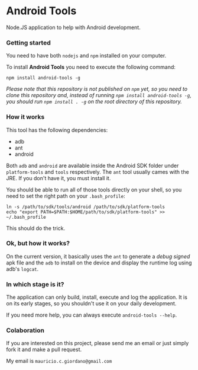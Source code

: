 Android Tools
=============

Node.JS application to help with Android development.

### Getting started

You need to have both `nodejs` and `npm` installed on your computer.

To install **Android Tools** you need to execute the following command:

```shell
npm install android-tools -g
```

*Please note that this repository is not published on `npm` yet, so you need to clone this repository and, instead of running `npm install android-tools -g`, you should run `npm install . -g` on the root directory of this repository.*

### How it works

This tool has the following dependencies:

+ adb
+ ant
+ android

Both `adb` and `android` are available inside the Android SDK folder under `platform-tools` and `tools` respectively. The `ant` tool usually cames with the JRE. If you don't have it, you must install it.

You should be able to run all of those tools directly on your shell, so you need to set the right path on your `.bash_profile`:

```shell
ln -s /path/to/sdk/tools/android /path/to/sdk/platform-tools
echo "export PATH=$PATH:$HOME/path/to/sdk/platform-tools" >> ~/.bash_profile
```

This should do the trick.

### Ok, but how it works?

On the current version, it basically uses the `ant` to generate a *debug signed* apk file and the `adb` to install on the device and display the runtime log using adb's `logcat`.

### In which stage is it?

The application can only build, install, execute and log the application. It is on its early stages, so you shouldn't use it on your daily development.

If you need more help, you can always execute `android-tools --help`.

### Colaboration

If you are interested on this project, please send me an email or just simply fork it and make a pull request.

My email is `mauricio.c.giordano@gmail.com`
